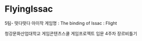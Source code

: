 # FlyingIssac

5팀- 떳다떳다 아이작
게임명 : The binding of Issac : Flight
 
청강문화산업대학교 게임콘텐츠스쿨 게임프로젝트 입문 4주차 장르비틀기
